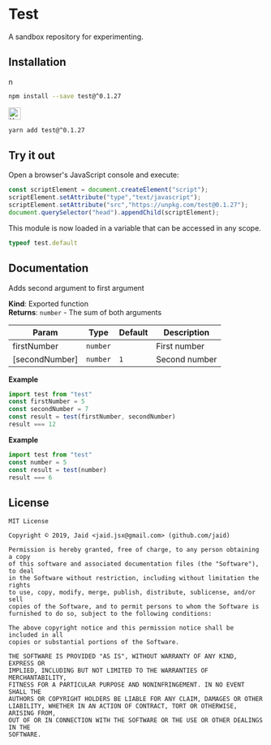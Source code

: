 # Test


A sandbox repository for experimenting.

## Installation
<a href='https://npmjs.com/package/test'><img alt='npm logo' src='https://raw.githubusercontent.com/npm/logos/master/npm%20logo/npm-logo-red.png' height=16/></a>
```bash
npm install --save test@^0.1.27
```
<a href='https://yarnpkg.com/package/test'><img alt='Yarn logo' src='https://raw.githubusercontent.com/yarnpkg/assets/master/yarn-kitten-full.png' height=24/></a>
```bash
yarn add test@^0.1.27
```


## Try it out
Open a browser's JavaScript console and execute:

```javascript
const scriptElement = document.createElement("script");
scriptElement.setAttribute("type","text/javascript");
scriptElement.setAttribute("src","https://unpkg.com/test@0.1.27");
document.querySelector("head").appendChild(scriptElement);
```

This module is now loaded in a variable that can be accessed in any scope.

```javascript
typeof test.default
```

## Documentation
Adds second argument to first argument

**Kind**: Exported function  
**Returns**: <code>number</code> - The sum of both arguments  

| Param | Type | Default | Description |
| --- | --- | --- | --- |
| firstNumber | <code>number</code> |  | First number |
| [secondNumber] | <code>number</code> | <code>1</code> | Second number |

**Example**  
```javascript
import test from "test"
const firstNumber = 5
const secondNumber = 7
const result = test(firstNumber, secondNumber)
result === 12
```
**Example**  
```javascript
import test from "test"
const number = 5
const result = test(number)
result === 6
```


## License
```text
MIT License

Copyright © 2019, Jaid <jaid.jsx@gmail.com> (github.com/jaid)

Permission is hereby granted, free of charge, to any person obtaining a copy
of this software and associated documentation files (the "Software"), to deal
in the Software without restriction, including without limitation the rights
to use, copy, modify, merge, publish, distribute, sublicense, and/or sell
copies of the Software, and to permit persons to whom the Software is
furnished to do so, subject to the following conditions:

The above copyright notice and this permission notice shall be included in all
copies or substantial portions of the Software.

THE SOFTWARE IS PROVIDED "AS IS", WITHOUT WARRANTY OF ANY KIND, EXPRESS OR
IMPLIED, INCLUDING BUT NOT LIMITED TO THE WARRANTIES OF MERCHANTABILITY,
FITNESS FOR A PARTICULAR PURPOSE AND NONINFRINGEMENT. IN NO EVENT SHALL THE
AUTHORS OR COPYRIGHT HOLDERS BE LIABLE FOR ANY CLAIM, DAMAGES OR OTHER
LIABILITY, WHETHER IN AN ACTION OF CONTRACT, TORT OR OTHERWISE, ARISING FROM,
OUT OF OR IN CONNECTION WITH THE SOFTWARE OR THE USE OR OTHER DEALINGS IN THE
SOFTWARE.
```
